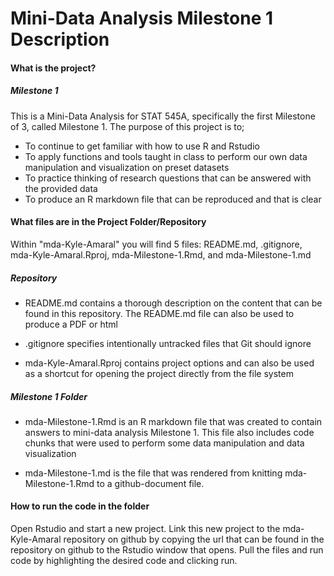 # Mini-Data Analysis Milestone 1 Description

#### What is the project?
##### Milestone 1
This is a Mini-Data Analysis for STAT 545A, specifically the first Milestone of 3, called Milestone 1. The purpose of this project is to;
- To continue to get familiar with how to use R and Rstudio 
- To apply functions and tools taught in class to perform our own data manipulation and visualization on preset datasets
- To practice thinking of research questions that can be answered with the provided data
- To produce an R markdown file that can be reproduced and that is clear

#### What files are in the Project Folder/Repository
Within "mda-Kyle-Amaral" you will find 5 files: README.md, .gitignore, mda-Kyle-Amaral.Rproj, mda-Milestone-1.Rmd, and mda-Milestone-1.md

##### Repository 
- README.md contains a thorough description on the content that can be found in this repository. The README.md file can also be used to produce a PDF or html

- .gitignore specifies intentionally untracked files that Git should ignore

- mda-Kyle-Amaral.Rproj contains project options and can also be used as a shortcut for opening the project directly from the file system 

##### Milestone 1 Folder
- mda-Milestone-1.Rmd is an R markdown file that was created to contain answers to mini-data analysis Milestone 1. This file also includes code chunks that were used to perform some data manipulation and data visualization

- mda-Milestone-1.md is the file that was rendered from knitting mda-Milestone-1.Rmd to a github-document file.

#### How to run the code in the folder
Open Rstudio and start a new project. Link this new project to the mda-Kyle-Amaral repository on github by copying the url that can be found in the repository on github to the Rstudio window that opens. Pull the files and run code by highlighting the desired code and clicking run. 

